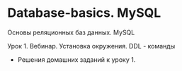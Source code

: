 # Database-basics. MySQL
Основы реляционных баз данных. MySQL

Урок 1. Вебинар. Установка окружения. DDL - команды

- Решения домашних заданий к уроку 1.